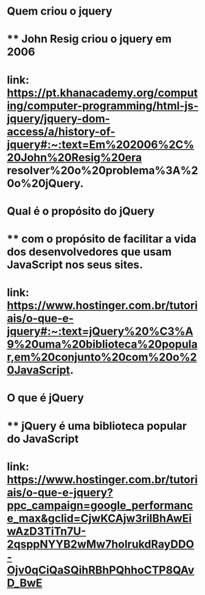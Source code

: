 # Quem criou o jquery
#   ** John Resig criou o jquery em 2006
#   link: https://pt.khanacademy.org/computing/computer-programming/html-js-jquery/jquery-dom-access/a/history-of-jquery#:~:text=Em%202006%2C%20John%20Resig%20era  resolver%20o%20problema%3A%20o%20jQuery.
# Qual é o propósito do jQuery
#   **  com o propósito de facilitar a vida dos desenvolvedores que usam JavaScript nos seus sites.
#   link: https://www.hostinger.com.br/tutoriais/o-que-e-jquery#:~:text=jQuery%20%C3%A9%20uma%20biblioteca%20popular,em%20conjunto%20com%20o%20JavaScript.
# O que é jQuery
#   ** jQuery é uma biblioteca popular do JavaScript
#   link: https://www.hostinger.com.br/tutoriais/o-que-e-jquery?ppc_campaign=google_performance_max&gclid=CjwKCAjw3riIBhAwEiwAzD3TiTn7U-2qsppNYYB2wMw7holrukdRayDDO-Ojv0qCiQaSQihRBhPQhhoCTP8QAvD_BwE
# 
#
#
#
#
#
#
#
#
#
#